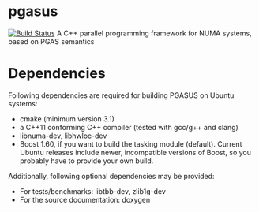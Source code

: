 # pgasus
[![Build Status](https://travis-ci.org/osmhpi/pgasus.svg?branch=master)](https://travis-ci.org/osmhpi/pgasus)
A C++ parallel programming framework for NUMA systems, based on PGAS semantics

# Dependencies
Following dependencies are required for building PGASUS on Ubuntu systems:
* cmake (minimum version 3.1)
* a C++11 conforming C++ compiler (tested with gcc/g++ and clang)
* libnuma-dev, libhwloc-dev
* Boost 1.60, if you want to build the tasking module (default). Current Ubuntu releases include newer, incompatible versions of Boost, so you probably have to provide your own build.

Additionally, following optional dependencies may be provided:
* For tests/benchmarks: libtbb-dev, zlib1g-dev
* For the source documentation: doxygen
